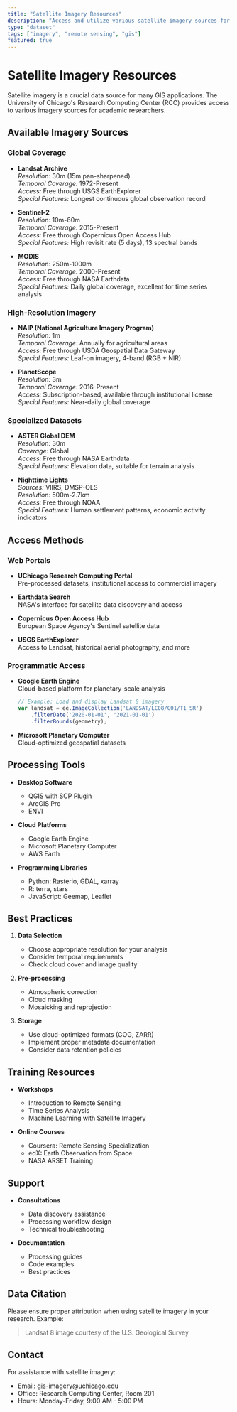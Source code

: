 ```yaml
---
title: "Satellite Imagery Resources"
description: "Access and utilize various satellite imagery sources for GIS applications"
type: "dataset"
tags: ["imagery", "remote sensing", "gis"]
featured: true
---
```


# Satellite Imagery Resources

Satellite imagery is a crucial data source for many GIS applications. The University of Chicago's Research Computing Center (RCC) provides access to various imagery sources for academic researchers.

## Available Imagery Sources

### Global Coverage
- **Landsat Archive**  
  *Resolution:* 30m (15m pan-sharpened)  
  *Temporal Coverage:* 1972-Present  
  *Access:* Free through USGS EarthExplorer  
  *Special Features:* Longest continuous global observation record

- **Sentinel-2**  
  *Resolution:* 10m-60m  
  *Temporal Coverage:* 2015-Present  
  *Access:* Free through Copernicus Open Access Hub  
  *Special Features:* High revisit rate (5 days), 13 spectral bands

- **MODIS**  
  *Resolution:* 250m-1000m  
  *Temporal Coverage:* 2000-Present  
  *Access:* Free through NASA Earthdata  
  *Special Features:* Daily global coverage, excellent for time series analysis

### High-Resolution Imagery
- **NAIP (National Agriculture Imagery Program)**  
  *Resolution:* 1m  
  *Temporal Coverage:* Annually for agricultural areas  
  *Access:* Free through USDA Geospatial Data Gateway  
  *Special Features:* Leaf-on imagery, 4-band (RGB + NIR)

- **PlanetScope**  
  *Resolution:* 3m  
  *Temporal Coverage:* 2016-Present  
  *Access:* Subscription-based, available through institutional license  
  *Special Features:* Near-daily global coverage

### Specialized Datasets
- **ASTER Global DEM**  
  *Resolution:* 30m  
  *Coverage:* Global  
  *Access:* Free through NASA Earthdata  
  *Special Features:* Elevation data, suitable for terrain analysis

- **Nighttime Lights**  
  *Sources:* VIIRS, DMSP-OLS  
  *Resolution:* 500m-2.7km  
  *Access:* Free through NOAA  
  *Special Features:* Human settlement patterns, economic activity indicators

## Access Methods

### Web Portals
- **UChicago Research Computing Portal**  
  Pre-processed datasets, institutional access to commercial imagery

- **Earthdata Search**  
  NASA's interface for satellite data discovery and access

- **Copernicus Open Access Hub**  
  European Space Agency's Sentinel satellite data

- **USGS EarthExplorer**  
  Access to Landsat, historical aerial photography, and more

### Programmatic Access
- **Google Earth Engine**  
  Cloud-based platform for planetary-scale analysis
  ```javascript
  // Example: Load and display Landsat 8 imagery
  var landsat = ee.ImageCollection('LANDSAT/LC08/C01/T1_SR')
      .filterDate('2020-01-01', '2021-01-01')
      .filterBounds(geometry);
  ```

- **Microsoft Planetary Computer**  
  Cloud-optimized geospatial datasets

## Processing Tools
- **Desktop Software**
  - QGIS with SCP Plugin
  - ArcGIS Pro
  - ENVI

- **Cloud Platforms**
  - Google Earth Engine
  - Microsoft Planetary Computer
  - AWS Earth

- **Programming Libraries**
  - Python: Rasterio, GDAL, xarray
  - R: terra, stars
  - JavaScript: Geemap, Leaflet

## Best Practices
1. **Data Selection**
   - Choose appropriate resolution for your analysis
   - Consider temporal requirements
   - Check cloud cover and image quality

2. **Pre-processing**
   - Atmospheric correction
   - Cloud masking
   - Mosaicking and reprojection

3. **Storage**
   - Use cloud-optimized formats (COG, ZARR)
   - Implement proper metadata documentation
   - Consider data retention policies

## Training Resources
- **Workshops**
  - Introduction to Remote Sensing
  - Time Series Analysis
  - Machine Learning with Satellite Imagery

- **Online Courses**
  - Coursera: Remote Sensing Specialization
  - edX: Earth Observation from Space
  - NASA ARSET Training

## Support
- **Consultations**
  - Data discovery assistance
  - Processing workflow design
  - Technical troubleshooting

- **Documentation**
  - Processing guides
  - Code examples
  - Best practices

## Data Citation
Please ensure proper attribution when using satellite imagery in your research. Example:
> Landsat 8 image courtesy of the U.S. Geological Survey

## Contact
For assistance with satellite imagery:
- Email: gis-imagery@uchicago.edu
- Office: Research Computing Center, Room 201
- Hours: Monday-Friday, 9:00 AM - 5:00 PM
